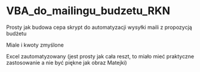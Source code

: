 # VBA_do_mailingu_budzetu_RKN
 Prosty jak budowa cepa skrypt do automatyzacji wysyłki maili z propozycją budżetu

 Miale i kwoty zmyślone

 Excel zautomatyzowany (jest prosty jak cała reszt, to miało mieć praktyczne zastosowanie a nie być piękne jak obraz Matejki)
